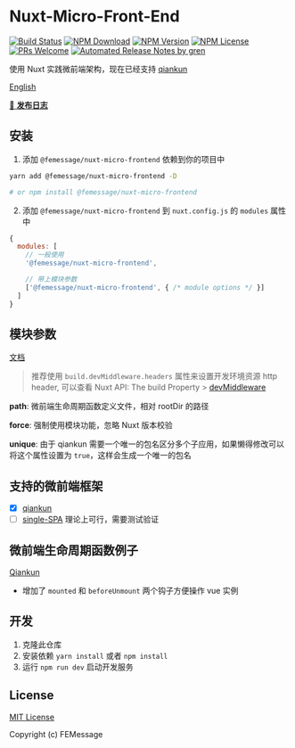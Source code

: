 # Nuxt-Micro-Front-End

[![Build Status](https://badgen.net/travis/FEMessage/nuxt-micro-frontend/master)](https://travis-ci.com/FEMessage/nuxt-micro-frontend)
[![NPM Download](https://badgen.net/npm/dm/@femessage/nuxt-micro-frontend)](https://www.npmjs.com/package/@femessage/nuxt-micro-frontend)
[![NPM Version](https://badgen.net/npm/v/@femessage/nuxt-micro-frontend)](https://www.npmjs.com/package/@femessage/nuxt-micro-frontend)
[![NPM License](https://badgen.net/npm/license/@femessage/nuxt-micro-frontend)](https://github.com/FEMessage/nuxt-micro-frontend/blob/master/LICENSE)
[![PRs Welcome](https://img.shields.io/badge/PRs-welcome-brightgreen.svg)](https://github.com/FEMessage/nuxt-micro-frontend/pulls)
[![Automated Release Notes by gren](https://img.shields.io/badge/%F0%9F%A4%96-release%20notes-00B2EE.svg)](https://github-tools.github.io/github-release-notes/)

使用 Nuxt 实践微前端架构，现在已经支持 [qiankun](https://qiankun.umijs.org/)

[English](./README.md)

[📖 **发布日志**](./CHANGELOG.md)

## 安装

1. 添加 `@femessage/nuxt-micro-frontend` 依赖到你的项目中

```bash
yarn add @femessage/nuxt-micro-frontend -D 

# or npm install @femessage/nuxt-micro-frontend
```

2. 添加 `@femessage/nuxt-micro-frontend` 到 `nuxt.config.js` 的 `modules` 属性中

```js
{
  modules: [
    // 一般使用
    '@femessage/nuxt-micro-frontend',

    // 带上模块参数
    ['@femessage/nuxt-micro-frontend', { /* module options */ }]
  ]
}
```

## 模块参数

[文档](https://github.com/FEMessage/micro-nuxt/blob/master/lib/module.js)

> 推荐使用 `build.devMiddleware.headers` 属性来设置开发环境资源 http header, 可以查看 Nuxt API: The build Property > [devMiddleware](https://nuxtjs.org/api/configuration-build#devmiddleware)

**path**: 微前端生命周期函数定义文件，相对 rootDir 的路径

**force**: 强制使用模块功能，忽略 Nuxt 版本校验

**unique**: 由于 qiankun 需要一个唯一的包名区分多个子应用，如果懒得修改可以将这个属性设置为 `true`，这样会生成一个唯一的包名

## 支持的微前端框架
- [x] [qiankun](https://github.com/umijs/qiankun)
- [ ] [single-SPA](https://github.com/single-spa/single-spa) 理论上可行，需要测试验证

## 微前端生命周期函数例子
[Qiankun](https://github.com/FEMessage/micro-nuxt/blob/master/example/mfe.js)

- 增加了 `mounted` 和 `beforeUnmount` 两个钩子方便操作 vue 实例

## 开发

1. 克隆此仓库
2. 安装依赖 `yarn install` 或者 `npm install`
3. 运行 `npm run dev` 启动开发服务

## License

[MIT License](./LICENSE)

Copyright (c) FEMessage
